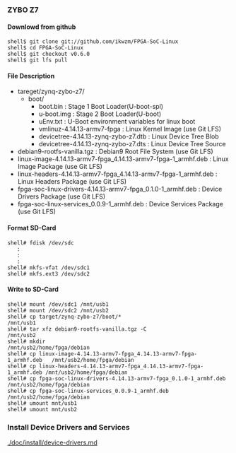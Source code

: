 ### ZYBO Z7

#### Downlowd from github

```
shell$ git clone git://github.com/ikwzm/FPGA-SoC-Linux
shell$ cd FPGA-SoC-Linux
shell$ git checkout v0.6.0
shell$ git lfs pull
```

#### File Description

 * tareget/zynq-zybo-z7/
   + boot/
     - boot.bin                                                    : Stage 1 Boot Loader(U-boot-spl)
     - u-boot.img                                                  : Stage 2 Boot Loader(U-boot)
     - uEnv.txt                                                    : U-Boot environment variables for linux boot
     - vmlinuz-4.14.13-armv7-fpga                                  : Linux Kernel Image       (use Git LFS)
     - devicetree-4.14.13-zynq-zybo-z7.dtb                         : Linux Device Tree Blob   
     - devicetree-4.14.13-zynq-zybo-z7.dts                         : Linux Device Tree Source
 * debian9-rootfs-vanilla.tgz                                      : Debian9 Root File System (use Git LFS)
 * linux-image-4.14.13-armv7-fpga_4.14.13-armv7-fpga-1_armhf.deb   : Linux Image Package      (use Git LFS)
 * linux-headers-4.14.13-armv7-fpga_4.14.13-armv7-fpga-1_armhf.deb : Linux Headers Package    (use Git LFS)
 * fpga-soc-linux-drivers-4.14.13-armv7-fpga_0.1.0-1_armhf.deb     : Device Drivers Package   (use Git LFS)
 * fpga-soc-linux-services_0.0.9-1_armhf.deb                       : Device Services Package  (use Git LFS)

#### Format SD-Card

````
shell# fdisk /dev/sdc
   :
   :
   :
shell# mkfs-vfat /dev/sdc1
shell# mkfs.ext3 /dev/sdc2
````

#### Write to SD-Card

````
shell# mount /dev/sdc1 /mnt/usb1
shell# mount /dev/sdc2 /mnt/usb2
shell# cp target/zynq-zybo-z7/boot/*                                      /mnt/usb1
shell# tar xfz debian9-rootfs-vanilla.tgz -C                              /mnt/usb2
shell# mkdir                                                              /mnt/usb2/home/fpga/debian
shell# cp linux-image-4.14.13-armv7-fpga_4.14.13-armv7-fpga-1_armhf.deb   /mnt/usb2/home/fpga/debian
shell# cp linux-headers-4.14.13-armv7-fpga_4.14.13-armv7-fpga-1_armhf.deb /mnt/usb2/home/fpga/debian
shell# cp fpga-soc-linux-drivers-4.14.13-armv7-fpga_0.1.0-1_armhf.deb     /mnt/usb2/home/fpga/debian
shell# cp fpga-soc-linux-services_0.0.9-1_armhf.deb                       /mnt/usb2/home/fpga/debian
shell# umount mnt/usb1
shell# umount mnt/usb2
````

### Install Device Drivers and Services

[./doc/install/device-drivers.md](device-drivers.md)

